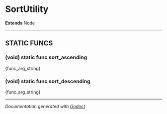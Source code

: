 # SortUtility    
**Extends** Node
        











---
## STATIC FUNCS
### (void) static func sort_ascending
{func_arg_string}
### (void) static func sort_descending
{func_arg_string}



---
*Documentation generated with [Godoct](https://github.com/newwby/Godoct)*